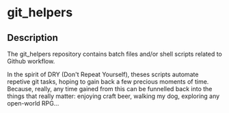 # git_helpers

## Description

The git_helpers repository contains batch files and/or shell scripts related to Github workflow.

In the spirit of DRY (Don't Repeat Yourself), theses scripts automate repetive git tasks, hoping to gain back a few precious moments of time. Because, really, any time gained from this can be funnelled back into the things that really matter: enjoying craft beer, walking my dog, exploring any open-world RPG... 
